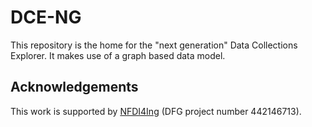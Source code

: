 # DCE-NG

This repository is the home for the "next generation" Data Collections Explorer. It makes use of a graph based data model.

## Acknowledgements

This work is supported by [NFDI4Ing](https://nfdi4ing.de) (DFG project number 442146713).
